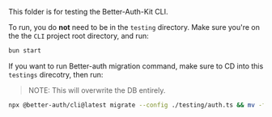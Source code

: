 This folder is for testing the Better-Auth-Kit CLI.

To run, you do **not** need to be in the `testing` directory.
Make sure you're on the the `CLI` project root directory, and run:

```bash
bun start
```

If you want to run Better-auth migration command, make sure to CD into this `testings` direcotry,
then run:

> NOTE: This will overwrite the DB entirely.

```bash
npx @better-auth/cli@latest migrate --config ./testing/auth.ts && mv -f ../test.db ./test.db
```
